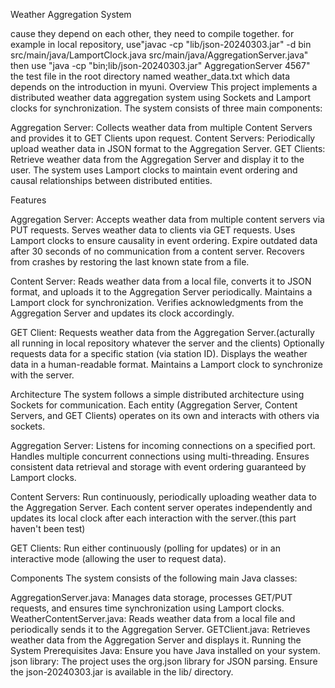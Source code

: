 Weather Aggregation System

cause they depend on each other, they need to compile together.
for example in local repository, use"javac -cp "lib/json-20240303.jar" -d bin src/main/java/LamportClock.java src/main/java/AggregationServer.java"              
then use "java -cp "bin;lib/json-20240303.jar" AggregationServer 4567"
the test file in the root directory named weather_data.txt which data depends on the introduction in myuni.
Overview
This project implements a distributed weather data aggregation system using Sockets and Lamport clocks for synchronization. The system consists of three main components:

Aggregation Server: Collects weather data from multiple Content Servers and provides it to GET Clients upon request.
Content Servers: Periodically upload weather data in JSON format to the Aggregation Server.
GET Clients: Retrieve weather data from the Aggregation Server and display it to the user.
The system uses Lamport clocks to maintain event ordering and causal relationships between distributed entities.

Features

Aggregation Server:
Accepts weather data from multiple content servers via PUT requests.
Serves weather data to clients via GET requests.
Uses Lamport clocks to ensure causality in event ordering.
Expire outdated data after 30 seconds of no communication from a content server.
Recovers from crashes by restoring the last known state from a file.

Content Server:
Reads weather data from a local file, converts it to JSON format, and uploads it to the Aggregation Server periodically.
Maintains a Lamport clock for synchronization.
Verifies acknowledgments from the Aggregation Server and updates its clock accordingly.

GET Client:
Requests weather data from the Aggregation Server.(acturally all running in local repository whatever the server and the clients)
Optionally requests data for a specific station (via station ID).
Displays the weather data in a human-readable format.
Maintains a Lamport clock to synchronize with the server.

Architecture
The system follows a simple distributed architecture using Sockets for communication. Each entity (Aggregation Server, Content Servers, and GET Clients) operates on its own and interacts with others via sockets.

Aggregation Server:
Listens for incoming connections on a specified port.
Handles multiple concurrent connections using multi-threading.
Ensures consistent data retrieval and storage with event ordering guaranteed by Lamport clocks.

Content Servers:
Run continuously, periodically uploading weather data to the Aggregation Server.
Each content server operates independently and updates its local clock after each interaction with the server.(this part haven't been test)

GET Clients:
Run either continuously (polling for updates) or in an interactive mode (allowing the user to request data).

Components
The system consists of the following main Java classes:

AggregationServer.java: Manages data storage, processes GET/PUT requests, and ensures time synchronization using Lamport clocks.
WeatherContentServer.java: Reads weather data from a local file and periodically sends it to the Aggregation Server.
GETClient.java: Retrieves weather data from the Aggregation Server and displays it.
Running the System
Prerequisites
Java: Ensure you have Java installed on your system.
json library: The project uses the org.json library for JSON parsing. Ensure the json-20240303.jar is available in the lib/ directory.